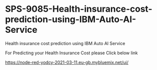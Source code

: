 # SPS-9085-Health-insurance-cost-prediction-using-IBM-Auto-AI-Service
Health insurance cost prediction using IBM Auto AI Service

For Predicting your Health Insurance Cost please Click below link

https://node-red-yodcy-2021-03-11.eu-gb.mybluemix.net/ui/

